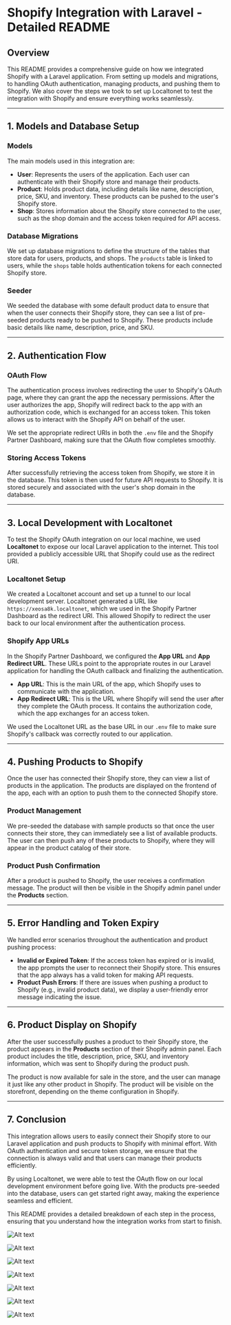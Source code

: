 # Shopify Integration with Laravel - Detailed README

## Overview

This README provides a comprehensive guide on how we integrated Shopify with a Laravel application. From setting up models and migrations, to handling OAuth authentication, managing products, and pushing them to Shopify. We also cover the steps we took to set up Localtonet to test the integration with Shopify and ensure everything works seamlessly.

---

## **1. Models and Database Setup**

### **Models**
The main models used in this integration are:

- **User**: Represents the users of the application. Each user can authenticate with their Shopify store and manage their products.
- **Product**: Holds product data, including details like name, description, price, SKU, and inventory. These products can be pushed to the user's Shopify store.
- **Shop**: Stores information about the Shopify store connected to the user, such as the shop domain and the access token required for API access.

### **Database Migrations**
We set up database migrations to define the structure of the tables that store data for users, products, and shops. The `products` table is linked to users, while the `shops` table holds authentication tokens for each connected Shopify store.

### **Seeder**
We seeded the database with some default product data to ensure that when the user connects their Shopify store, they can see a list of pre-seeded products ready to be pushed to Shopify. These products include basic details like name, description, price, and SKU.

---

## **2. Authentication Flow**

### **OAuth Flow**
The authentication process involves redirecting the user to Shopify's OAuth page, where they can grant the app the necessary permissions. After the user authorizes the app, Shopify will redirect back to the app with an authorization code, which is exchanged for an access token. This token allows us to interact with the Shopify API on behalf of the user.

We set the appropriate redirect URIs in both the `.env` file and the Shopify Partner Dashboard, making sure that the OAuth flow completes smoothly.

### **Storing Access Tokens**
After successfully retrieving the access token from Shopify, we store it in the database. This token is then used for future API requests to Shopify. It is stored securely and associated with the user's shop domain in the database.

---

## **3. Local Development with Localtonet**

To test the Shopify OAuth integration on our local machine, we used **Localtonet** to expose our local Laravel application to the internet. This tool provided a publicly accessible URL that Shopify could use as the redirect URI.

### **Localtonet Setup**
We created a Localtonet account and set up a tunnel to our local development server. Localtonet generated a URL like `https://xeosa8k.localtonet`, which we used in the Shopify Partner Dashboard as the redirect URI. This allowed Shopify to redirect the user back to our local environment after the authentication process.

### **Shopify App URLs**
In the Shopify Partner Dashboard, we configured the **App URL** and **App Redirect URL**. These URLs point to the appropriate routes in our Laravel application for handling the OAuth callback and finalizing the authentication.

- **App URL**: This is the main URL of the app, which Shopify uses to communicate with the application.
- **App Redirect URL**: This is the URL where Shopify will send the user after they complete the OAuth process. It contains the authorization code, which the app exchanges for an access token.

We used the Localtonet URL as the base URL in our `.env` file to make sure Shopify's callback was correctly routed to our application.

---

## **4. Pushing Products to Shopify**

Once the user has connected their Shopify store, they can view a list of products in the application. The products are displayed on the frontend of the app, each with an option to push them to the connected Shopify store.

### **Product Management**
We pre-seeded the database with sample products so that once the user connects their store, they can immediately see a list of available products. The user can then push any of these products to Shopify, where they will appear in the product catalog of their store.

### **Product Push Confirmation**
After a product is pushed to Shopify, the user receives a confirmation message. The product will then be visible in the Shopify admin panel under the **Products** section.

---

## **5. Error Handling and Token Expiry**

We handled error scenarios throughout the authentication and product pushing process:

- **Invalid or Expired Token**: If the access token has expired or is invalid, the app prompts the user to reconnect their Shopify store. This ensures that the app always has a valid token for making API requests.
- **Product Push Errors**: If there are issues when pushing a product to Shopify (e.g., invalid product data), we display a user-friendly error message indicating the issue.

---

## **6. Product Display on Shopify**

After the user successfully pushes a product to their Shopify store, the product appears in the **Products** section of their Shopify admin panel. Each product includes the title, description, price, SKU, and inventory information, which was sent to Shopify during the product push.

The product is now available for sale in the store, and the user can manage it just like any other product in Shopify. The product will be visible on the storefront, depending on the theme configuration in Shopify.

---

## **7. Conclusion**

This integration allows users to easily connect their Shopify store to our Laravel application and push products to Shopify with minimal effort. With OAuth authentication and secure token storage, we ensure that the connection is always valid and that users can manage their products efficiently.

By using Localtonet, we were able to test the OAuth flow on our local development environment before going live. With the products pre-seeded into the database, users can get started right away, making the experience seamless and efficient.

This README provides a detailed breakdown of each step in the process, ensuring that you understand how the integration works from start to finish.

![Alt text](https://github.com/abdsayur/shopify-laravel-integration/blob/master/Screen%20Shot%202024-12-20%20at%205.32.48%20PM.png)

![Alt text](https://github.com/abdsayur/shopify-laravel-integration/blob/master/Screen%20Shot%202024-12-20%20at%205.33.02%20PM.png)

![Alt text](https://github.com/abdsayur/shopify-laravel-integration/blob/master/Screen%20Shot%202024-12-20%20at%205.33.11%20PM.png)

![Alt text](https://github.com/abdsayur/shopify-laravel-integration/blob/master/Screen%20Shot%202024-12-20%20at%205.33.15%20PM.png)

![Alt text](https://github.com/abdsayur/shopify-laravel-integration/blob/master/Screen%20Shot%202024-12-20%20at%205.33.21%20PM.png)

![Alt text](https://github.com/abdsayur/shopify-laravel-integration/blob/master/Screen%20Shot%202024-12-20%20at%205.34.07%20PM.png)

![Alt text](https://github.com/abdsayur/shopify-laravel-integration/blob/master/Screen%20Shot%202024-12-20%20at%205.45.02%20PM.png)
